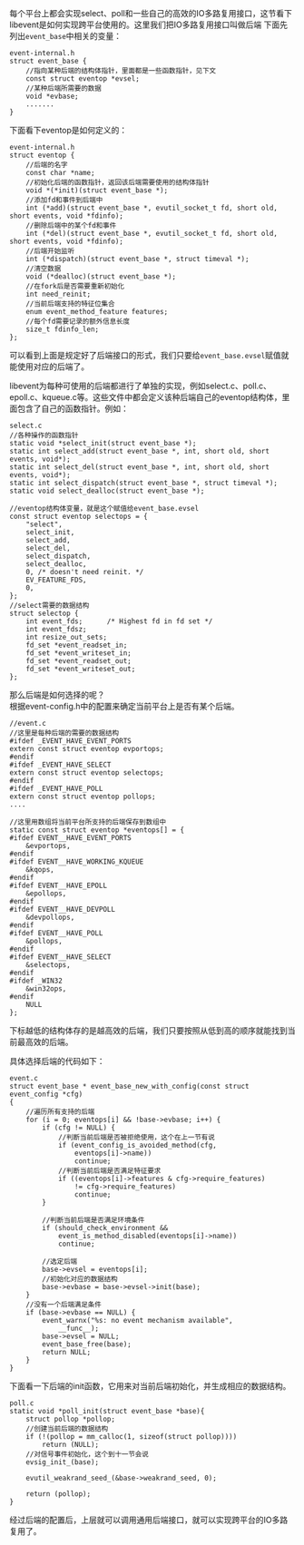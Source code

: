 每个平台上都会实现select、poll和一些自己的高效的IO多路复用接口，这节看下libevent是如何实现跨平台使用的。这里我们把IO多路复用接口叫做后端
下面先列出`event_base`中相关的变量：

	event-internal.h
	struct event_base {
		//指向某种后端的结构体指针，里面都是一些函数指针，见下文
		const struct eventop *evsel;
		//某种后端所需要的数据
		void *evbase;
		.......
	}
下面看下eventop是如何定义的：

	event-internal.h
	struct eventop {
		//后端的名字
		const char *name;
		//初始化后端的函数指针，返回该后端需要使用的结构体指针
		void *(*init)(struct event_base *);
		//添加fd和事件到后端中
		int (*add)(struct event_base *, evutil_socket_t fd, short old, short events, void *fdinfo);
		//删除后端中的某个fd和事件
		int (*del)(struct event_base *, evutil_socket_t fd, short old, short events, void *fdinfo);
		//后端开始监听
		int (*dispatch)(struct event_base *, struct timeval *);
		//清空数据
		void (*dealloc)(struct event_base *);
		//在fork后是否需要重新初始化
		int need_reinit;
		//当前后端支持的特征位集合
		enum event_method_feature features;
		//每个fd需要记录的额外信息长度
		size_t fdinfo_len;
	};
可以看到上面是规定好了后端接口的形式，我们只要给`event_base.evsel`赋值就能使用对应的后端了。

libevent为每种可使用的后端都进行了单独的实现，例如select.c、poll.c、epoll.c、kqueue.c等。这些文件中都会定义该种后端自己的eventop结构体，里面包含了自己的函数指针。例如：

	select.c
	//各种操作的函数指针
	static void *select_init(struct event_base *);
	static int select_add(struct event_base *, int, short old, short events, void*);
	static int select_del(struct event_base *, int, short old, short events, void*);
	static int select_dispatch(struct event_base *, struct timeval *);
	static void select_dealloc(struct event_base *);

	//eventop结构体变量，就是这个赋值给event_base.evsel
	const struct eventop selectops = {
		"select",
		select_init,
		select_add,
		select_del,
		select_dispatch,
		select_dealloc,
		0, /* doesn't need reinit. */
		EV_FEATURE_FDS,
		0,
	};
	//select需要的数据结构
	struct selectop {
		int event_fds;		/* Highest fd in fd set */
		int event_fdsz;
		int resize_out_sets;
		fd_set *event_readset_in;
		fd_set *event_writeset_in;
		fd_set *event_readset_out;
		fd_set *event_writeset_out;
	};
那么后端是如何选择的呢？  
根据event-config.h中的配置来确定当前平台上是否有某个后端。

	//event.c
	//这里是每种后端的需要的数据结构
	#ifdef _EVENT_HAVE_EVENT_PORTS
	extern const struct eventop evportops;
	#endif
	#ifdef _EVENT_HAVE_SELECT
	extern const struct eventop selectops;
	#endif
	#ifdef _EVENT_HAVE_POLL
	extern const struct eventop pollops;
	....

	//这里用数组将当前平台所支持的后端保存到数组中
	static const struct eventop *eventops[] = {
	#ifdef EVENT__HAVE_EVENT_PORTS
		&evportops,
	#endif
	#ifdef EVENT__HAVE_WORKING_KQUEUE
		&kqops,
	#endif
	#ifdef EVENT__HAVE_EPOLL
		&epollops,
	#endif
	#ifdef EVENT__HAVE_DEVPOLL
		&devpollops,
	#endif
	#ifdef EVENT__HAVE_POLL
		&pollops,
	#endif
	#ifdef EVENT__HAVE_SELECT
		&selectops,
	#endif
	#ifdef _WIN32
		&win32ops,
	#endif
		NULL
	};
下标越低的结构体存的是越高效的后端，我们只要按照从低到高的顺序就能找到当前最高效的后端。

具体选择后端的代码如下：
	
	event.c
	struct event_base * event_base_new_with_config(const struct event_config *cfg)
	{
		//遍历所有支持的后端
		for (i = 0; eventops[i] && !base->evbase; i++) {
			if (cfg != NULL) {
				//判断当前后端是否被拒绝使用，这个在上一节有说
				if (event_config_is_avoided_method(cfg,
					eventops[i]->name))
					continue;
				//判断当前后端是否满足特征要求
				if ((eventops[i]->features & cfg->require_features)
				    != cfg->require_features)
					continue;
			}
	
			//判断当前后端是否满足环境条件
			if (should_check_environment &&
			    event_is_method_disabled(eventops[i]->name))
				continue;
	
			//选定后端
			base->evsel = eventops[i];
			//初始化对应的数据结构
			base->evbase = base->evsel->init(base);
		}
		//没有一个后端满足条件
		if (base->evbase == NULL) {
			event_warnx("%s: no event mechanism available",
			    __func__);
			base->evsel = NULL;
			event_base_free(base);
			return NULL;
		}
	}
下面看一下后端的init函数，它用来对当前后端初始化，并生成相应的数据结构。
	
	poll.c
	static void *poll_init(struct event_base *base){
		struct pollop *pollop;
		//创建当前后端的数据结构
		if (!(pollop = mm_calloc(1, sizeof(struct pollop))))
			return (NULL);
		//对信号事件初始化，这个到十一节会说
		evsig_init_(base);
		
		evutil_weakrand_seed_(&base->weakrand_seed, 0);
	
		return (pollop);
	}
经过后端的配置后，上层就可以调用通用后端接口，就可以实现跨平台的IO多路复用了。
